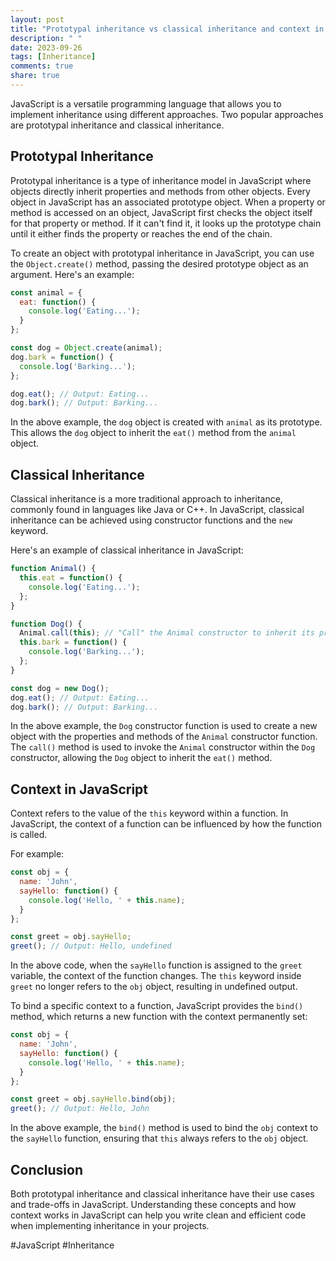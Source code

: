 ```yaml
---
layout: post
title: "Prototypal inheritance vs classical inheritance and context in JavaScript"
description: " "
date: 2023-09-26
tags: [Inheritance]
comments: true
share: true
---
```


JavaScript is a versatile programming language that allows you to implement inheritance using different approaches. Two popular approaches are prototypal inheritance and classical inheritance.

## Prototypal Inheritance
Prototypal inheritance is a type of inheritance model in JavaScript where objects directly inherit properties and methods from other objects. Every object in JavaScript has an associated prototype object. When a property or method is accessed on an object, JavaScript first checks the object itself for that property or method. If it can't find it, it looks up the prototype chain until it either finds the property or reaches the end of the chain.

To create an object with prototypal inheritance in JavaScript, you can use the `Object.create()` method, passing the desired prototype object as an argument. Here's an example:

```javascript
const animal = {
  eat: function() {
    console.log('Eating...');
  }
};

const dog = Object.create(animal);
dog.bark = function() {
  console.log('Barking...');
};

dog.eat(); // Output: Eating...
dog.bark(); // Output: Barking...
```

In the above example, the `dog` object is created with `animal` as its prototype. This allows the `dog` object to inherit the `eat()` method from the `animal` object.

## Classical Inheritance
Classical inheritance is a more traditional approach to inheritance, commonly found in languages like Java or C++. In JavaScript, classical inheritance can be achieved using constructor functions and the `new` keyword.

Here's an example of classical inheritance in JavaScript:

```javascript
function Animal() {
  this.eat = function() {
    console.log('Eating...');
  };
}

function Dog() {
  Animal.call(this); // "Call" the Animal constructor to inherit its properties and methods
  this.bark = function() {
    console.log('Barking...');
  };
}

const dog = new Dog();
dog.eat(); // Output: Eating...
dog.bark(); // Output: Barking...
```

In the above example, the `Dog` constructor function is used to create a new object with the properties and methods of the `Animal` constructor function. The `call()` method is used to invoke the `Animal` constructor within the `Dog` constructor, allowing the `Dog` object to inherit the `eat()` method.

## Context in JavaScript
Context refers to the value of the `this` keyword within a function. In JavaScript, the context of a function can be influenced by how the function is called.

For example:

```javascript
const obj = {
  name: 'John',
  sayHello: function() {
    console.log('Hello, ' + this.name);
  }
};

const greet = obj.sayHello;
greet(); // Output: Hello, undefined
```

In the above code, when the `sayHello` function is assigned to the `greet` variable, the context of the function changes. The `this` keyword inside `greet` no longer refers to the `obj` object, resulting in undefined output.

To bind a specific context to a function, JavaScript provides the `bind()` method, which returns a new function with the context permanently set:

```javascript
const obj = {
  name: 'John',
  sayHello: function() {
    console.log('Hello, ' + this.name);
  }
};

const greet = obj.sayHello.bind(obj);
greet(); // Output: Hello, John
```

In the above example, the `bind()` method is used to bind the `obj` context to the `sayHello` function, ensuring that `this` always refers to the `obj` object.

## Conclusion
Both prototypal inheritance and classical inheritance have their use cases and trade-offs in JavaScript. Understanding these concepts and how context works in JavaScript can help you write clean and efficient code when implementing inheritance in your projects.

#JavaScript #Inheritance